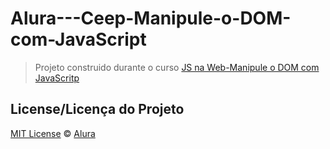 # Alura---Ceep-Manipule-o-DOM-com-JavaScript

> Projeto construido durante o curso [JS na Web-Manipule o DOM com JavaScritp](https://www.alura.com.br)

## License/Licença do Projeto
[MIT License](./LICENSE) © [Alura](http://alura.com.br/)
